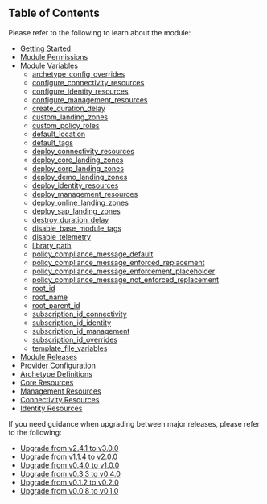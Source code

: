 <!-- markdownlint-disable first-line-h1 -->
## Table of Contents

Please refer to the following to learn about the module:

- [Getting Started][wiki_getting_started]
- [Module Permissions][wiki_module_permissions]
- [Module Variables][wiki_module_variables]
  - [archetype_config_overrides][wiki_module_variables_archetype_config_overrides]
  - [configure_connectivity_resources][wiki_module_variables_configure_connectivity_resources]
  - [configure_identity_resources][wiki_module_variables_configure_identity_resources]
  - [configure_management_resources][wiki_module_variables_configure_management_resources]
  - [create_duration_delay][wiki_module_variables_create_duration_delay]
  - [custom_landing_zones][wiki_module_variables_custom_landing_zones]
  - [custom_policy_roles][wiki_module_variables_custom_policy_roles]
  - [default_location][wiki_module_variables_default_location]
  - [default_tags][wiki_module_variables_default_tags]
  - [deploy_connectivity_resources][wiki_module_variables_deploy_connectivity_resources]
  - [deploy_core_landing_zones][wiki_module_variables_deploy_core_landing_zones]
  - [deploy_corp_landing_zones][wiki_module_variables_deploy_corp_landing_zones]
  - [deploy_demo_landing_zones][wiki_module_variables_deploy_demo_landing_zones]
  - [deploy_identity_resources][wiki_module_variables_deploy_identity_resources]
  - [deploy_management_resources][wiki_module_variables_deploy_management_resources]
  - [deploy_online_landing_zones][wiki_module_variables_deploy_online_landing_zones]
  - [deploy_sap_landing_zones][wiki_module_variables_deploy_sap_landing_zones]
  - [destroy_duration_delay][wiki_module_variables_destroy_duration_delay]
  - [disable_base_module_tags][wiki_module_variables_disable_base_module_tags]
  - [disable_telemetry][wiki_module_variables_disable_telemetry]
  - [library_path][wiki_module_variables_library_path]
  - [policy_compliance_message_default][wiki_module_variables_policy_compliance_message_default]
  - [policy_compliance_message_enforced_replacement][wiki_module_variables_policy_compliance_message_enforced_replacement]
  - [policy_compliance_message_enforcement_placeholder][wiki_module_variables_policy_compliance_message_enforcement_placeholder]
  - [policy_compliance_message_not_enforced_replacement][wiki_module_variables_policy_compliance_message_not_enforced_replacement]
  - [root_id][wiki_module_variables_root_id]
  - [root_name][wiki_module_variables_root_name]
  - [root_parent_id][wiki_module_variables_root_parent_id]
  - [subscription_id_connectivity][wiki_module_variables_subscription_id_connectivity]
  - [subscription_id_identity][wiki_module_variables_subscription_id_identity]
  - [subscription_id_management][wiki_module_variables_subscription_id_management]
  - [subscription_id_overrides][wiki_module_variables_subscription_id_overrides]
  - [template_file_variables][wiki_module_variables_template_file_variables]
- [Module Releases][wiki_module_releases]
- [Provider Configuration][wiki_provider_configuration]
- [Archetype Definitions][wiki_archetype_definitions]
- [Core Resources][wiki_core_resources]
- [Management Resources][wiki_management_resources]
- [Connectivity Resources][wiki_connectivity_resources]
- [Identity Resources][wiki_identity_resources]

If you need guidance when upgrading between major releases, please refer to the following:

- [Upgrade from v2.4.1 to v3.0.0][wiki_upgrade_from_v2_4_1_to_v3_0_0]
- [Upgrade from v1.1.4 to v2.0.0][wiki_upgrade_from_v1_1_4_to_v2_0_0]
- [Upgrade from v0.4.0 to v1.0.0][wiki_upgrade_from_v0_4_0_to_v1_0_0]
- [Upgrade from v0.3.3 to v0.4.0][wiki_upgrade_from_v0_3_3_to_v0_4_0]
- [Upgrade from v0.1.2 to v0.2.0][wiki_upgrade_from_v0_1_2_to_v0_2_0]
- [Upgrade from v0.0.8 to v0.1.0][wiki_upgrade_from_v0_0_8_to_v0_1_0]

 [//]: # (************************)
 [//]: # (INSERT LINK LABELS BELOW)
 [//]: # (************************)

[wiki_getting_started]:               %5BUser-Guide%5D-Getting-Started "Wiki - Getting Started"
[wiki_module_permissions]:            %5BUser-Guide%5D-Module-Permissions "Wiki - Module Permissions"
[wiki_module_variables]:              %5BUser-Guide%5D-Module-Variables "Wiki - Module Variables"
[wiki_module_releases]:               %5BUser-Guide%5D-Module-Releases "Wiki - Module Releases"
[wiki_provider_configuration]:        %5BUser-Guide%5D-Provider-Configuration "Wiki - Provider Configuration"
[wiki_archetype_definitions]:         %5BUser-Guide%5D-Archetype-Definitions "Wiki - Archetype Definitions"
[wiki_core_resources]:                %5BUser-Guide%5D-Core-Resources "Wiki - Core Resources"
[wiki_management_resources]:          %5BUser-Guide%5D-Management-Resources "Wiki - Management Resources"
[wiki_connectivity_resources]:        %5BUser-Guide%5D-Connectivity-Resources "Wiki - Connectivity Resources"
[wiki_identity_resources]:            %5BUser-Guide%5D-Identity-Resources "Wiki - Identity Resources"
[wiki_upgrade_from_v2_4_1_to_v3_0_0]: %5BUser-Guide%5D-Upgrade-from-v2.4.1-to-v3.0.0 "Wiki - Upgrade from v2.4.1 to v3.0.0"
[wiki_upgrade_from_v1_1_4_to_v2_0_0]: %5BUser-Guide%5D-Upgrade-from-v1.1.4-to-v2.0.0 "Wiki - Upgrade from v1.1.4 to v2.0.0"
[wiki_upgrade_from_v0_4_0_to_v1_0_0]: %5BUser-Guide%5D-Upgrade-from-v0.4.0-to-v1.0.0 "Wiki - Upgrade from v0.4.0 to v1.0.0"
[wiki_upgrade_from_v0_3_3_to_v0_4_0]: %5BUser-Guide%5D-Upgrade-from-v0.3.3-to-v0.4.0 "Wiki - Upgrade from v0.3.3 to v0.4.0"
[wiki_upgrade_from_v0_1_2_to_v0_2_0]: %5BUser-Guide%5D-Upgrade-from-v0.1.2-to-v0.2.0 "Wiki - Upgrade from v0.1.2 to v0.2.0"
[wiki_upgrade_from_v0_0_8_to_v0_1_0]: %5BUser-Guide%5D-Upgrade-from-v0.0.8-to-v0.1.0 "Wiki - Upgrade from v0.0.8 to v0.1.0"

[wiki_module_variables_archetype_config_overrides]:                         %5BVariables%5D-archetype_config_overrides "Instructions for how to use the archetype_config_overrides variable."
[wiki_module_variables_configure_connectivity_resources]:                   %5BVariables%5D-configure_connectivity_resources "Instructions for how to use the configure_connectivity_resources variable."
[wiki_module_variables_configure_identity_resources]:                       %5BVariables%5D-configure_identity_resources "Instructions for how to use the configure_identity_resources variable."
[wiki_module_variables_configure_management_resources]:                     %5BVariables%5D-configure_management_resources "Instructions for how to use the configure_management_resources variable."
[wiki_module_variables_create_duration_delay]:                              %5BVariables%5D-create_duration_delay "Instructions for how to use the create_duration_delay variable."
[wiki_module_variables_custom_landing_zones]:                               %5BVariables%5D-custom_landing_zones "Instructions for how to use the custom_landing_zones variable."
[wiki_module_variables_custom_policy_roles]:                                %5BVariables%5D-custom_policy_roles "Instructions for how to use the custom_policy_roles variable."
[wiki_module_variables_default_location]:                                   %5BVariables%5D-default_location "Instructions for how to use the default_location variable."
[wiki_module_variables_default_tags]:                                       %5BVariables%5D-default_tags "Instructions for how to use the default_tags variable."
[wiki_module_variables_deploy_connectivity_resources]:                      %5BVariables%5D-deploy_connectivity_resources "Instructions for how to use the deploy_connectivity_resources variable."
[wiki_module_variables_deploy_core_landing_zones]:                          %5BVariables%5D-deploy_core_landing_zones "Instructions for how to use the deploy_core_landing_zones variable."
[wiki_module_variables_deploy_corp_landing_zones]:                          %5BVariables%5D-deploy_corp_landing_zones "Instructions for how to use the deploy_corp_landing_zones variable."
[wiki_module_variables_deploy_demo_landing_zones]:                          %5BVariables%5D-deploy_demo_landing_zones "Instructions for how to use the deploy_demo_landing_zones variable."
[wiki_module_variables_deploy_identity_resources]:                          %5BVariables%5D-deploy_identity_resources "Instructions for how to use the deploy_identity_resources variable."
[wiki_module_variables_deploy_management_resources]:                        %5BVariables%5D-deploy_management_resources "Instructions for how to use the deploy_management_resources variable."
[wiki_module_variables_deploy_online_landing_zones]:                        %5BVariables%5D-deploy_online_landing_zones "Instructions for how to use the deploy_online_landing_zones variable."
[wiki_module_variables_deploy_sap_landing_zones]:                           %5BVariables%5D-deploy_sap_landing_zones "Instructions for how to use the deploy_sap_landing_zones variable."
[wiki_module_variables_destroy_duration_delay]:                             %5BVariables%5D-destroy_duration_delay "Instructions for how to use the destroy_duration_delay variable."
[wiki_module_variables_disable_base_module_tags]:                           %5BVariables%5D-disable_base_module_tags "Instructions for how to use the disable_base_module_tags variable."
[wiki_module_variables_disable_telemetry]:                                  %5BVariables%5D-disable_telemetry "Instructions for how to use the disable_telemetry variable."
[wiki_module_variables_library_path]:                                       %5BVariables%5D-library_path "Instructions for how to use the library_path variable."
[wiki_module_variables_policy_compliance_message_default_enabled]:          %5BVariables%5D-policy_compliance_message_default_enabled "Instructions for how to use the policy_compliance_message_default_enabled variable."
[wiki_policy_compliance_message_not_supported_definitions]:                 %5BVariables%5D-policy_compliance_message_not_supported_definitions "Instructions for how to use the policy_compliance_message_not_supported_definitions variable."
[wiki_module_variables_policy_compliance_message_default]:                  %5BVariables%5D-policy_compliance_message_default "Instructions for how to use the policy_compliance_message_default variable."
[wiki_module_variables_policy_compliance_message_enforced_replacement]:     %5BVariables%5D-policy_compliance_message_enforced_replacement "Instructions for how to use the policy_compliance_message_enforced_replacement variable."
[wiki_module_variables_policy_compliance_message_enforcement_placeholder]:  %5BVariables%5D-policy_compliance_message_enforcement_placeholder "Instructions for how to use the policy_compliance_message_enforcement_placeholder variable."
[wiki_module_variables_policy_compliance_message_not_enforced_replacement]: %5BVariables%5D-policy_compliance_message_not_enforced_replacement "Instructions for how to use the policy_compliance_message_not_enforced_replacement variable."
[wiki_module_variables_root_id]:                                            %5BVariables%5D-root_id "Instructions for how to use the root_id variable."
[wiki_module_variables_root_name]:                                          %5BVariables%5D-root_name "Instructions for how to use the root_name variable."
[wiki_module_variables_root_parent_id]:                                     %5BVariables%5D-root_parent_id "Instructions for how to use the root_parent_id variable."
[wiki_module_variables_subscription_id_connectivity]:                       %5BVariables%5D-subscription_id_connectivity "Instructions for how to use the subscription_id_connectivity variable."
[wiki_module_variables_subscription_id_identity]:                           %5BVariables%5D-subscription_id_identity "Instructions for how to use the subscription_id_identity variable."
[wiki_module_variables_subscription_id_management]:                         %5BVariables%5D-subscription_id_management "Instructions for how to use the subscription_id_management variable."
[wiki_module_variables_subscription_id_overrides]:                          %5BVariables%5D-subscription_id_overrides "Instructions for how to use the subscription_id_overrides variable."
[wiki_module_variables_template_file_variables]:                            %5BVariables%5D-template_file_variables "Instructions for how to use the template_file_variables variable."
